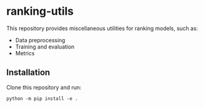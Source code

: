 # ranking-utils
This repository provides miscellaneous utilities for ranking models, such as:
* Data preprocessing
* Training and evaluation
* Metrics

## Installation
Clone this repository and run:
```
python -m pip install -e .
```
